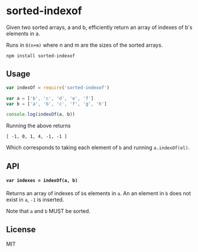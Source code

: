 # sorted-indexof

Given two sorted arrays, a and b, efficiently return an array of indexes
of b's elements in a.

Runs in `O(n+m)` where n and m are the sizes of the sorted arrays.

```
npm install sorted-indexof
```

## Usage

``` js
var indexOf = require('sorted-indexof')

var a = ['b', 'c', 'd', 'e', 'f']
var b = ['a', 'b', 'c', 'f', 'g', 'h']

console.log(indexOf(a, b))
```

Running the above returns

```
[ -1, 0, 1, 4, -1, -1 ]
```

Which corresponds to taking each element of `b` and running `a.indexOf(el)`.

## API

#### `var indexes = indexOf(a, b)`

Returns an array of indexes of `b`s elements in `a`.
An an element in `b` does not exist in `a`, `-1` is inserted.

Note that `a` and `b` MUST be sorted.

## License

MIT
